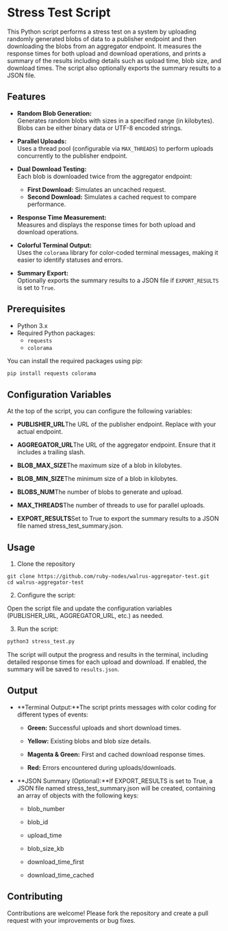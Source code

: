 # Stress Test Script

This Python script performs a stress test on a system by uploading randomly generated blobs of data to a publisher endpoint and then downloading the blobs from an aggregator endpoint. It measures the response times for both upload and download operations, and prints a summary of the results including details such as upload time, blob size, and download times. The script also optionally exports the summary results to a JSON file.

## Features

- **Random Blob Generation:**  
  Generates random blobs with sizes in a specified range (in kilobytes). Blobs can be either binary data or UTF-8 encoded strings.

- **Parallel Uploads:**  
  Uses a thread pool (configurable via `MAX_THREADS`) to perform uploads concurrently to the publisher endpoint.

- **Dual Download Testing:**  
  Each blob is downloaded twice from the aggregator endpoint:
  - **First Download:** Simulates an uncached request.
  - **Second Download:** Simulates a cached request to compare performance.

- **Response Time Measurement:**  
  Measures and displays the response times for both upload and download operations.

- **Colorful Terminal Output:**  
  Uses the `colorama` library for color-coded terminal messages, making it easier to identify statuses and errors.

- **Summary Export:**  
  Optionally exports the summary results to a JSON file if `EXPORT_RESULTS` is set to `True`.

## Prerequisites

- Python 3.x
- Required Python packages:
  - `requests`
  - `colorama`

You can install the required packages using pip:

```bash
pip install requests colorama
```

Configuration Variables
-----------------------

At the top of the script, you can configure the following variables:

*   **PUBLISHER\_URL**The URL of the publisher endpoint. Replace with your actual endpoint.
    
*   **AGGREGATOR\_URL**The URL of the aggregator endpoint. Ensure that it includes a trailing slash.
    
*   **BLOB\_MAX\_SIZE**The maximum size of a blob in kilobytes.
    
*   **BLOB\_MIN\_SIZE**The minimum size of a blob in kilobytes.
    
*   **BLOBS\_NUM**The number of blobs to generate and upload.
    
*   **MAX\_THREADS**The number of threads to use for parallel uploads.
    
*   **EXPORT\_RESULTS**Set to True to export the summary results to a JSON file named stress\_test\_summary.json.
    

Usage
-----

1. Clone the repository
```
git clone https://github.com/ruby-nodes/walrus-aggregator-test.git
cd walrus-aggregator-test
```
2. Configure the script:

Open the script file and update the configuration variables (PUBLISHER_URL, AGGREGATOR_URL, etc.) as needed.

3. Run the script:
```bash
python3 stress_test.py
```
The script will output the progress and results in the terminal, including detailed response times for each upload and download. If enabled, the summary will be saved to `results.json`.

Output
------

*   **Terminal Output:**The script prints messages with color coding for different types of events:
    
    *   **Green:** Successful uploads and short download times.
        
    *   **Yellow:** Existing blobs and blob size details.
        
    *   **Magenta & Green:** First and cached download response times.
        
    *   **Red:** Errors encountered during uploads/downloads.
        
*   **JSON Summary (Optional):**If EXPORT\_RESULTS is set to True, a JSON file named stress\_test\_summary.json will be created, containing an array of objects with the following keys:
    
    *   blob\_number
        
    *   blob\_id
        
    *   upload\_time
        
    *   blob\_size\_kb
        
    *   download\_time\_first
        
    *   download\_time\_cached

Contributing
------------

Contributions are welcome! Please fork the repository and create a pull request with your improvements or bug fixes.
